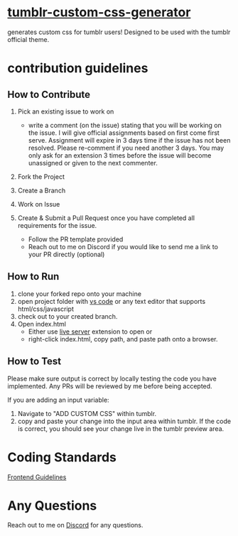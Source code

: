 # [tumblr-custom-css-generator](https://daysmachine.github.io/tumblr-custom-css-generator/)
generates custom css for tumblr users! Designed to be used with the tumblr official theme. 


# contribution guidelines

## How to Contribute
1. Pick an existing issue to work on
    * write a comment (on the issue) stating that you will be working on the issue. I will give official assignments based on first come first serve. Assignment will expire in 3 days time if the issue has not been resolved. Please re-comment if you need another 3 days. You may only ask for an extension 3 times before the issue will become unassigned or given to the next commenter.  

2. Fork the Project 

3. Create a Branch 

4. Work on Issue 

5. Create & Submit a Pull Request once you have completed all requirements for the issue. 
    * Follow the PR template provided 
    * Reach out to me on Discord if you would like to send me a link to your PR directly (optional)


## How to Run
1. clone your forked repo onto your machine
2. open project folder with [vs code](https://code.visualstudio.com/) or any text editor that supports html/css/javascript
3. check out to your created branch. 
4. Open index.html
    * Either use [live server](https://marketplace.visualstudio.com/items?itemName=ritwickdey.LiveServer) extension to open or 
    * right-click index.html, copy path, and paste path onto a browser. 

## How to Test
Please make sure output is correct by locally testing the code you have implemented. Any PRs will be reviewed by me before being accepted. 

If you are adding an input variable:
1. Navigate to "ADD CUSTOM CSS" within tumblr. 
2. copy and paste your change into the input area within tumblr. If the code is correct, you should see your change live in the tumblr preview area. 

# Coding Standards 
[Frontend Guidelines](https://github.com/bendc/frontend-guidelines)

# Any Questions 
Reach out to me on [Discord](https://discord.gg/qfRZZH7Jwv) for any questions. 
